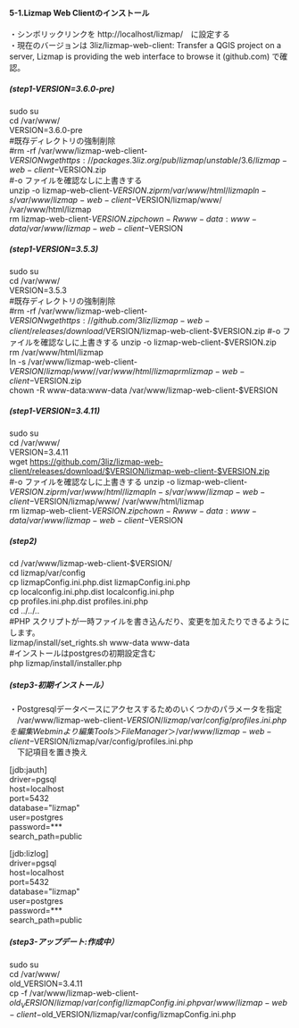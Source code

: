 #### 5-1.Lizmap Web Clientのインストール  
・シンボリックリンクを http://localhost/lizmap/　に設定する  
・現在のバージョンは 3liz/lizmap-web-client: Transfer a QGIS project on a server, Lizmap is providing the web interface to browse it (github.com) で確認。  

##### (step1-VERSION=3.6.0-pre) 
sudo su  
cd /var/www/  
VERSION=3.6.0-pre  
#既存ディレクトリの強制削除  
#rm -rf /var/www/lizmap-web-client-$VERSION  
wget https://packages.3liz.org/pub/lizmap/unstable/3.6/lizmap-web-client-$VERSION.zip  
#-o	ファイルを確認なしに上書きする  
unzip -o lizmap-web-client-$VERSION.zip  
rm /var/www/html/lizmap  
ln -s /var/www/lizmap-web-client-$VERSION/lizmap/www/ /var/www/html/lizmap  
rm lizmap-web-client-$VERSION.zip  
chown -R www-data:www-data /var/www/lizmap-web-client-$VERSION  

##### (step1-VERSION=3.5.3) 
sudo su  
cd /var/www/  
VERSION=3.5.3  
#既存ディレクトリの強制削除  
#rm -rf /var/www/lizmap-web-client-$VERSION  
wget https://github.com/3liz/lizmap-web-client/releases/download/$VERSION/lizmap-web-client-$VERSION.zip  
#-o	ファイルを確認なしに上書きする  
unzip -o lizmap-web-client-$VERSION.zip  
rm /var/www/html/lizmap  
ln -s /var/www/lizmap-web-client-$VERSION/lizmap/www/ /var/www/html/lizmap  
rm lizmap-web-client-$VERSION.zip  
chown -R www-data:www-data /var/www/lizmap-web-client-$VERSION  

##### (step1-VERSION=3.4.11)  
sudo su  
cd /var/www/  
VERSION=3.4.11  
wget https://github.com/3liz/lizmap-web-client/releases/download/$VERSION/lizmap-web-client-$VERSION.zip  
#-o	ファイルを確認なしに上書きする
unzip -o lizmap-web-client-$VERSION.zip  
rm /var/www/html/lizmap  
ln -s /var/www/lizmap-web-client-$VERSION/lizmap/www/ /var/www/html/lizmap  
rm lizmap-web-client-$VERSION.zip  
chown -R www-data:www-data /var/www/lizmap-web-client-$VERSION  

##### (step2)  
cd /var/www/lizmap-web-client-$VERSION/  
cd lizmap/var/config  
cp lizmapConfig.ini.php.dist lizmapConfig.ini.php  
cp localconfig.ini.php.dist localconfig.ini.php  
cp profiles.ini.php.dist profiles.ini.php  
cd ../../..  
#PHP スクリプトが一時ファイルを書き込んだり、変更を加えたりできるようにします。  
lizmap/install/set_rights.sh www-data www-data  
#インストールはpostgresの初期設定含む  
php lizmap/install/installer.php  


#####  (step3-初期インストール）
・Postgresqlデータベースにアクセスするためのいくつかのパラメータを指定  
　/var/www/lizmap-web-client-$VERSION/lizmap/var/config/profiles.ini.php を編集  
Webminより編集  
　Tools　＞　FileManager　  
＞/var/www/lizmap-web-client-$VERSION/lizmap/var/config/profiles.ini.php  
　下記項目を置き換え  

[jdb:jauth]  
driver=pgsql  
host=localhost  
port=5432  
database="lizmap"  
user=postgres  
password=***  
search_path=public  

[jdb:lizlog]  
driver=pgsql  
host=localhost  
port=5432  
database="lizmap"  
user=postgres  
password=***  
search_path=public

#####  (step3-アップデート:作成中）
sudo su  
cd /var/www/  
old_VERSION=3.4.11  
cp -f /var/www/lizmap-web-client-$old_VERSION/lizmap/var/config/lizmapConfig.ini.php  var/www/lizmap-web-client-$old_VERSION/lizmap/var/config/lizmapConfig.ini.php 
